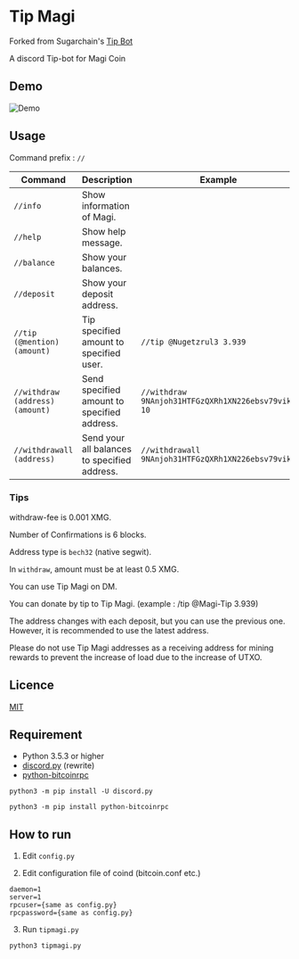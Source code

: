 Tip Magi
====
Forked from Sugarchain's [Tip Bot](https://github.com/sugarchain-project/Tip-Sugar)

A discord Tip-bot for Magi Coin

## Demo

![Demo](https://user-images.githubusercontent.com/43717671/57532105-fa58c400-7375-11e9-8730-6d7d4c32399c.gif)

## Usage

Command prefix : `//`

|Command                         |Description                                  |Example                                            |
|--------------------------------|---------------------------------------------|---------------------------------------------------|
|`//info`                        |Show information of Magi.                    |                                                   |
|`//help`                        |Show help message.                           |                                                   |
|`//balance`                     |Show your balances.                          |                                                   |
|`//deposit`                     |Show your deposit address.                   |                                                   |
|`//tip (@mention) (amount)`     |Tip specified amount to specified user.      |`//tip @Nugetzrul3 3.939`                          |
|`//withdraw (address) (amount)` |Send specified amount to specified address.  |`//withdraw 9NAnjoh31HTFGzQXRh1XN226ebsv79vikL 10` |
|`//withdrawall (address)`       |Send your all balances to specified address. |`//withdrawall 9NAnjoh31HTFGzQXRh1XN226ebsv79vikL` |

### Tips

withdraw-fee is 0.001 XMG.

Number of Confirmations is 6 blocks.

Address type is `bech32` (native segwit).

In `withdraw`, amount must be at least 0.5 XMG.

You can use Tip Magi on DM.

You can donate by tip to Tip Magi. (example : /tip @Magi-Tip 3.939)

The address changes with each deposit, but you can use the previous one. However, it is recommended to use the latest address.

Please do not use Tip Magi addresses as a receiving address for mining rewards to prevent the increase of load due to the increase of UTXO.

## Licence

[MIT](https://github.com/sugarchain-project/Tip-Sugar/blob/master/LICENSE)

## Requirement

* Python 3.5.3 or higher
* [discord.py](https://github.com/Rapptz/discord.py) (rewrite)
* [python-bitcoinrpc](https://github.com/jgarzik/python-bitcoinrpc)

```
python3 -m pip install -U discord.py
```

```
python3 -m pip install python-bitcoinrpc
```

## How to run

1. Edit `config.py`

2. Edit configuration file of coind (bitcoin.conf etc.)

```
daemon=1
server=1
rpcuser={same as config.py}
rpcpassword={same as config.py}
```

3. Run `tipmagi.py`

```
python3 tipmagi.py
```
